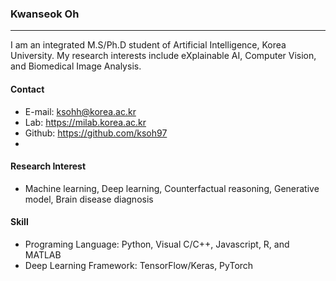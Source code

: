 ### Kwanseok Oh
***
I am an integrated M.S/Ph.D student of Artificial Intelligence, Korea University. My research interests include eXplainable AI, Computer Vision, and Biomedical Image Analysis.

#### Contact
- E-mail: ksohh@korea.ac.kr
- Lab: https://milab.korea.ac.kr
- Github: https://github.com/ksoh97
- 

#### Research Interest
- Machine learning, Deep learning, Counterfactual reasoning, Generative model,  Brain disease diagnosis

#### Skill
- Programing Language: Python, Visual C/C++, Javascript, R, and MATLAB
- Deep Learning Framework: TensorFlow/Keras, PyTorch
